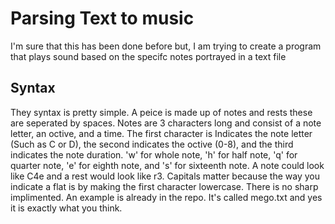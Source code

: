 # Parsing Text to music

I'm sure that this has been done before but, I am trying to create a program that plays sound based on the specifc notes portrayed in a text file

## Syntax

They syntax is pretty simple. A peice is made up of notes and rests these are seperated by spaces. Notes are 3 characters long and consist of a note letter, an octive, and a time. The first character is Indicates the note letter (Such as C or D), the second indicates the octive (0-8), and the third indicates the note duration. 'w' for whole note, 'h' for half note, 'q' for quarter note, 'e' for eighth note, and 's' for sixteenth note. A note could look like C4e and a rest would look like r3. Capitals matter because the way you indicate a flat is by making the first character lowercase. There is no sharp implimented. An example is already in the repo. It's called mego.txt and yes it is exactly what you think.
